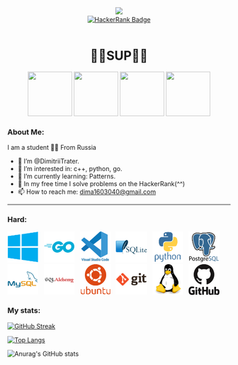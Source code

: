 <div id="header" align="center">
  <img src="https://media3.giphy.com/media/cmCEsJZHYBPels360q/giphy.gif?cid=ecf05e47pw4ususfdh5qxi14gkivh6djndj8qptku71x0c9x&rid=giphy.gif&ct=s" width="100"/>
  
</div>
<div id="badges" align="center">
  <a href="https://www.hackerrank.com/dima1603040">
    <img src="https://img.shields.io/badge/HackerRank-green?logo=HackerRank&logoColor=white&style=for-the-badge" alt="HackerRank Badge"/>
  </a>
  <br>
  <img src="https://komarev.com/ghpvc/?username=DimitriiTrater&style=flat-square&color=blue" alt=""/>
  <h1>🐱‍💻SUP🐱‍💻</h1>
</div>

<div align="center">
  <img src="https://media0.giphy.com/media/KzJkzjggfGN5Py6nkT/giphy.gif?cid=790b761111daa521860b4cab2add0e284348605f249536ef&rid=giphy.gif&ct=s" height=100 width=100/> 
  
  <img src="https://media1.giphy.com/media/kH1DBkPNyZPOk0BxrM/giphy.gif?cid=790b761144d09f9556723289fdea61d6bd8d1ce98ced600b&rid=giphy.gif&ct=s" height=100 width=100/> 
  
  <img src="https://media0.giphy.com/media/IdyAQJVN2kVPNUrojM/giphy.gif" height=100 width=100/> 
  
  <img src="https://media.giphy.com/media/LMt9638dO8dftAjtco/giphy.gif" height=100 width=100/> 
  
</div>


###  About Me:

I am  a student 🐱‍💻 From Russia
- 👋 I’m @DimitriiTrater.
- 👀 I’m interested in: c++, python, go.
- 🌱 I’m currently learning: Patterns.
- 💞️ In my free time I solve problems on the HackerRank(^^)
- 📫 How to reach me: dima1603040@gmail.com

---
### Hard:

<div>
  <img src="https://github.com/devicons/devicon/blob/master/icons/windows8/windows8-original.svg" title="Win" alt="Win" width="70" height="70"/>
  &nbsp;
  <img src="https://github.com/devicons/devicon/blob/master/icons/go/go-original-wordmark.svg" title="GO" alt="GO" width="70" height="70"/>
  &nbsp;
  <img src="https://github.com/devicons/devicon/blob/master/icons/vscode/vscode-original-wordmark.svg" title="Vscode" alt="Vscode" width="70" height="70"/>
  &nbsp;
  <img src="https://github.com/devicons/devicon/blob/master/icons/sqlite/sqlite-original-wordmark.svg" title="SQLite" alt="SQLite" width="70" height="70"/>
  &nbsp;
  <img src="https://github.com/devicons/devicon/blob/master/icons/python/python-original-wordmark.svg" title="python3" alt="python3" width="70" height="70"/>
  &nbsp;
  <img src="https://github.com/devicons/devicon/blob/master/icons/postgresql/postgresql-original-wordmark.svg" title="postgresql" alt="postgresql" width="70" height="70"/>
  &nbsp;
  <img src="https://github.com/devicons/devicon/blob/master/icons/mysql/mysql-original-wordmark.svg" title="mysql" alt="mysql" width="70" height="70"/>
  &nbsp;
  <img src="https://github.com/devicons/devicon/blob/master/icons/sqlalchemy/sqlalchemy-original-wordmark.svg" title="sqlalchemy" alt="sqlalchemy" width="70" height="70"/>
  &nbsp;
  <img src="https://github.com/devicons/devicon/blob/master/icons/ubuntu/ubuntu-plain-wordmark.svg" title="Ubuntu" alt="Ubuntu" width="70" height="70"/>
  &nbsp;
  <img src="https://github.com/devicons/devicon/blob/master/icons/git/git-original-wordmark.svg" title="Git" alt="Git" width="70" height="70"/>
  &nbsp;
  <img src="https://github.com/devicons/devicon/blob/master/icons/linux/linux-original.svg" title="Linux" alt="Linux" width="70" height="70"/>
  &nbsp;
  <img src="https://github.com/devicons/devicon/blob/master/icons/github/github-original-wordmark.svg" title="Github" alt="Github" width="70" height="70"/>
  
</div>

### My stats:
[![GitHub Streak](http://github-readme-streak-stats.herokuapp.com?user=DimitriiTrater&theme=dark&background=000000)](https://git.io/streak-stats)

[![Top Langs](https://github-readme-stats.vercel.app/api/top-langs/?username=DimitriiTrater&layout=compact&theme=vision-friendly-dark)](https://github.com/anuraghazra/github-readme-stats)

![Anurag's GitHub stats](https://github-readme-stats.vercel.app/api?username=DimitriiTrater&show_icons=true&theme=vision-friendly-dark)

<!---
DimitriiTrater/DimitriiTrater is a ✨ special ✨ repository because its `README.md` (this file) appears on your GitHub profile.
You can click the Preview link to take a look at your changes.
--->
